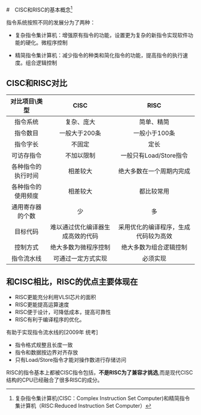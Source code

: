 #　CISC和RISC的基本概念[^1]

指令系统按照不同的发展分为了两种：

+ 复杂指令集计算机：增强原有指令的功能，设置更为复杂的新指令实现软件功能的硬化。微程序控制

+ 精简指令集计算机：减少指令的种类和简化指令的功能，提高指令的执行速度。组合逻辑控制



## CISC和RISC对比

|   对比项目\类型    |               CISC               |                 RISC                 |
| :----------------: | :------------------------------: | :----------------------------------: |
|      指令系统      |            复杂、庞大            |              简单、精简              |
|      指令数目      |          一般大于200条           |            一般小于100条             |
|      指令字长      |              不固定              |                 定长                 |
|     可访存指令     |            不加以限制            |        一般只有Load/Store指令        |
| 各种指令的执行时间 |             相差较大             |       绝大多数在一个周期内完成       |
| 各种指令的使用频度 |             相差较大             |              都比较常用              |
|  通用寄存器的个数  |                少                |                  多                  |
|      目标代码      | 难以通过优化编译器生成高效的代码 | 采用优化的编译程序，生成代码较为高效 |
|      控制方式      |       绝大多数为微程序控制       |        绝大多数为组合逻辑控制        |
|     指令流水线     |        可通过一定方式实现        |               必须实现               |

## 和CISC相比，RISC的优点主要体现在

+ RISC更能充分利用VLSI芯片的面积
+ RISC更能提高运算速度
+ RISC便于设计，可降低成本，提高可靠性
+ RISC有利于编译程序的优化。



























有助于实现指令流水线的[2009年 统考]

+ 指令格式规整且长度一致
+ 指令和数据按边界对齐存放
+ 只有Load/Store指令才能对操作数进行存储访问

RISC的指令基本上都被CISC指令包括，**不是RISC为了兼容才挑选**,而是现代CISC结构的CPU已经融合了很多RISC的成分。

[^1]:复杂指令集计算机(CISC：Complex Instruction Set Computer)和精简指令集计算机（RISC:Reduced Instruction Set Computer）